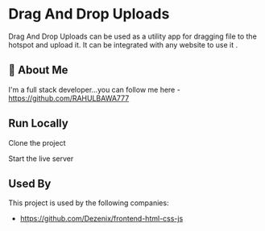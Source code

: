 
#  Drag And Drop Uploads
Drag And Drop Uploads can be used as a utility app for dragging file to the hotspot and upload it.
It can be integrated with any website to use it .
## 🚀 About Me
I'm a full stack developer...you can follow me here -https://github.com/RAHULBAWA777


## Run Locally

Clone the project


Start the live server


## Used By

This project is used by the following companies:

- https://github.com/Dezenix/frontend-html-css-js

